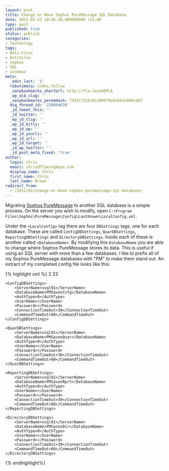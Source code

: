 ```yaml
---
layout: post
title: Change or Move Sophos PureMessage SQL Database
date: 2011-02-23 10:46:38.000000000 +11:00
type: post
published: true
status: publish
categories:
- Technology
tags:
- Anti-Virus
- AntiVirus
- Sophos
- SQL
- windows
meta:
  _edit_last: '1'
  robotsmeta: index,follow
  _sexybookmarks_shortUrl: http://fla.im/e60PLA
  _wp_old_slug: ''
  _sexybookmarks_permaHash: 72911721b191100979eba561eb0dca6f
  dsq_thread_id: '238804638'
  _jd_tweet_this: ''
  _jd_twitter: ''
  _wp_jd_clig: ''
  _wp_jd_bitly: ''
  _wp_jd_wp: ''
  _wp_jd_yourls: ''
  _wp_jd_url: ''
  _wp_jd_target: ''
  _jd_wp_twitter: ''
  _jd_post_meta_fixed: 'true'
author:
  login: chris
  email: chris@flamingkeys.com
  display_name: Chris
  first_name: Chris
  last_name: Brown
redirect_from:
  - /2011/02/change-or-move-sophos-puremessage-sql-database/
---
```


Migrating [Sophos PureMessage](http://www.sophos.com/products/enterprise/email/security-and-control/microsoft-exchange/) to another SQL database is a simple process. On the server you wish to modify, open `C:\Program Files\Sophos\PureMessage\Config\LastKnown\LocalConfig.xml`. 

Under the `<LocalConfig>` tag there are four `DBSettings` tags, one for each database. These are called `ConfigDBSettings`, `QuarDBSettings`, `ReportingDBSettings` and `DirectoryDBSettings`. Inside each of these is another called `<DatabaseName>`. By modifying this `DatabaseName` you are able to change where Sophos PureMessage stores its data. This is useful if using an SQL server with more than a few databases. I like to prefix all of my Sophos PureMessage databases with "PM" to make them stand out. An extract of my completed config file looks like this:

{% highlight xml %}
<LocalConfig>
	<ConfigDataVersion>2</ConfigDataVersion>
	<Capabilities>23</Capabilities>

	<ConfigDBSettings>
		<ServerName>vsql01</ServerName>
		<DatabaseName>PMSavexCnfg</DatabaseName>
		<AuthType>0</AuthType>
		<UserName></UserName>
		<Password></Password>
		<ConnectionTimeOut>30</ConnectionTimeOut>
		<CommandTimeOut>60</CommandTimeOut>
	</ConfigDBSettings>

	<QuarDBSettings>
		<ServerName>vsql01</ServerName>
		<DatabaseName>PMSavexQuar</DatabaseName>
		<AuthType>0</AuthType>
		<UserName></UserName>
		<Password></Password>
		<ConnectionTimeOut>30</ConnectionTimeOut>
		<CommandTimeOut>60</CommandTimeOut>
	</QuarDBSettings>

	<ReportingDBSettings>
		<ServerName>vsql01</ServerName>
		<DatabaseName>PMSavexRprt</DatabaseName>
		<AuthType>0</AuthType>
		<UserName></UserName>
		<Password></Password>
		<ConnectionTimeOut>30</ConnectionTimeOut>
		<CommandTimeOut>60</CommandTimeOut>
	</ReportingDBSettings>

	<DirectoryDBSettings>
		<ServerName>vsql01</ServerName>
		<DatabaseName>PMSavexDir</DatabaseName>
		<AuthType>0</AuthType>
		<UserName></UserName>
		<Password></Password>
		<ConnectionTimeOut>30</ConnectionTimeOut>
		<CommandTimeOut>60</CommandTimeOut>
	</DirectoryDBSettings>
</LocalConfig>
{% endhighlight%}